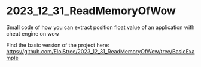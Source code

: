 # 2023_12_31_ReadMemoryOfWow
Small code of how you can extract position float value  of an application with cheat engine  on wow

Find the basic version of the project here:  
https://github.com/EloiStree/2023_12_31_ReadMemoryOfWow/tree/BasicExample  
